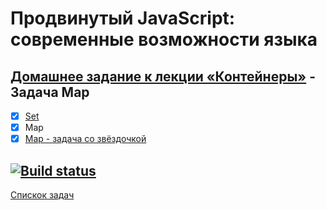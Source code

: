 # Продвинутый JavaScript: современные возможности языка
## [Домашнее задание к лекции «Контейнеры»](https://github.com/TomSG03/ajs-homeworks/tree/master/containers) - Задача Map
- [x] [Set](https://github.com/TomSG03/ajs-homeworks-containers-set)
- [x] Map
- [x] [Map - задача со звёздочкой](https://github.com/TomSG03/ajs-homeworks-containers-map_x)

[![Build status](https://ci.appveyor.com/api/projects/status/7o85ifukah60hqa7?svg=true)](https://ci.appveyor.com/project/TomSG03/ajs-homeworks-containers-map)
---
[Спискок задач](https://github.com/TomSG03/ajs-homeworks-list)
